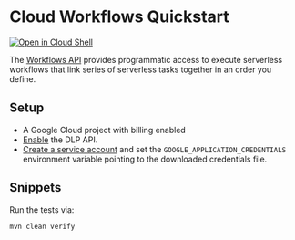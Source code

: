 # Cloud Workflows Quickstart
<a href="https://console.cloud.google.com/cloudshell/open?git_repo=https://github.com/googleapis/java-dlp&page=editor&open_in_editor=samples/snippets/README.md">
<img alt="Open in Cloud Shell" src ="http://gstatic.com/cloudssh/images/open-btn.png"></a>

The [Workflows API](https://cloud.google.com/workflows/docs/) provides programmatic access to execute serverless workflows that link series of serverless tasks together in an order you define.

## Setup
- A Google Cloud project with billing enabled
- [Enable](https://console.cloud.google.com/launcher/details/google/workflows.googleapis.com) the DLP API.
- [Create a service account](https://cloud.google.com/docs/authentication/getting-started)
and set the `GOOGLE_APPLICATION_CREDENTIALS` environment variable pointing to the downloaded credentials file.

## Snippets
Run the tests via:
```
mvn clean verify
```

